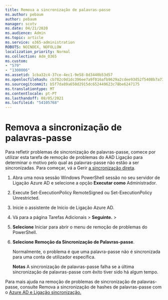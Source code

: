 ```yaml
---
title: Remova a sincronização de palavras-passe
ms.author: pebaum
author: pebaum
manager: scotv
ms.date: 04/21/2020
ms.audience: Admin
ms.topic: article
ms.service: o365-administration
ROBOTS: NOINDEX, NOFOLLOW
localization_priority: Normal
ms.collection: Adm_O365
ms.custom:
- "579"
- "1300006"
ms.assetid: 1cba32c4-37ce-4ec1-9e58-8d3440b53d57
ms.openlocfilehash: cb782c0d1dc396ee7a9f016afb9629a2cdee93d52f5408b7a73e576e783ebc0a
ms.sourcegitcommit: b5f7da89a650d2915dc652449623c78be6247175
ms.translationtype: MT
ms.contentlocale: pt-PT
ms.lasthandoff: 08/05/2021
ms.locfileid: "54105768"
---
```

# <a name="troubleshoot-password-synchronization"></a>Remova a sincronização de palavras-passe

Para refletir problemas de sincronização de palavras-passe, comece por utilizar esta tarefa de remoção de problemas do AAD Ligação para determinar o motivo pelo qual as palavras-passe não estão a ser sincronizadas. Para começar, vá a Gerir [a sincronização direta](https://admin.microsoft.com/AdminPortal/Home#/dirsyncmanagement).  

1. Abra uma nova sessão Windows PowerShell sessão no seu servidor de Ligação Azure AD e selecione a opção **Executar como** Administrador.

2. Execute Set-ExecutionPolicy RemoteSigned ou Set-ExecutionPolicy Unrestricted.

3. Inicie o assistente de Início de Ligação Azure AD.

4. Vá para a página Tarefas Adicionais > **Seguinte.**  >  

5. **Selecione** Iniciar para abrir o menu de remoção de problemas do PowerShell.

6. **Selecione Remoção da Sincronização de Palavras-passe**.

    Normalmente, o problema é que uma palavra-passe não é sincronizada para uma conta de utilizador específica.

    **Notas** A sincronização de palavras-passe falha se a última sincronização de palavras-passe com êxito tiver sido há algum tempo.

Para mais ajuda na remoção de problemas de sincronização de palavras-passe, consulte Remova a sincronização de hashes de palavras-passe com o [Azure AD e Ligação sincronização.](https://docs.microsoft.com/azure/active-directory/hybrid/tshoot-connect-password-hash-synchronization)